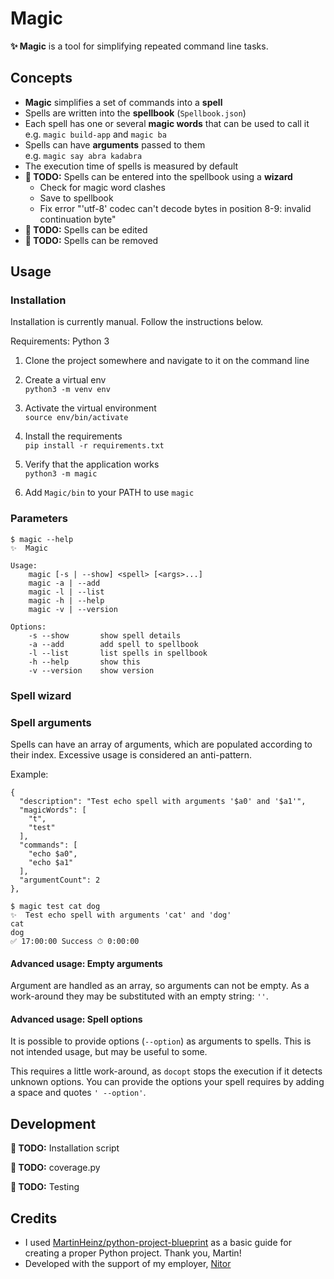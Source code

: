 # Magic

**✨ Magic** is a tool for simplifying repeated command line tasks.

## Concepts

* **Magic** simplifies a set of commands into a **spell**
* Spells are written into the **spellbook** (`Spellbook.json`)
* Each spell has one or several **magic words** that can be used to call it  
  e.g. `magic build-app` and `magic ba`
* Spells can have **arguments** passed to them  
  e.g. `magic say abra kadabra`
* The execution time of spells is measured by default
* **📝 TODO:** Spells can be entered into the spellbook using a **wizard**
    * Check for magic word clashes
    * Save to spellbook
    * Fix error "'utf-8' codec can't decode bytes in position 8-9: invalid continuation byte"
* **📝 TODO:** Spells can be edited
* **📝 TODO:** Spells can be removed

## Usage

### Installation

Installation is currently manual. Follow the instructions below.

Requirements: Python 3

1. Clone the project somewhere and navigate to it on the command line
2. Create a virtual env  
        `python3 -m venv env`

3. Activate the virtual environment  
        `source env/bin/activate`

4. Install the requirements  
        `pip install -r requirements.txt`

5. Verify that the application works  
        `python3 -m magic`
6. Add `Magic/bin` to your PATH to use `magic`

### Parameters

```
$ magic --help
✨  Magic

Usage:
    magic [-s | --show] <spell> [<args>...]
    magic -a | --add
    magic -l | --list
    magic -h | --help
    magic -v | --version

Options:
    -s --show       show spell details
    -a --add        add spell to spellbook
    -l --list       list spells in spellbook
    -h --help       show this
    -v --version    show version
```

### Spell wizard

### Spell arguments

Spells can have an array of arguments, which are populated according to their index. Excessive usage is considered an anti-pattern.

Example:

```
{
  "description": "Test echo spell with arguments '$a0' and '$a1'",
  "magicWords": [
    "t",
    "test"
  ],
  "commands": [
    "echo $a0",
    "echo $a1"
  ],
  "argumentCount": 2
},
```

```
$ magic test cat dog
✨  Test echo spell with arguments 'cat' and 'dog'
cat
dog
✅ 17:00:00 Success ⏱ 0:00:00
```

#### Advanced usage: Empty arguments

Argument are handled as an array, so arguments can not be empty. As a work-around they may be substituted with an empty string: `''`.

#### Advanced usage: Spell options

It is possible to provide options (`--option`) as arguments to spells. This is not intended usage, but may be useful to some.

This requires a little work-around, as `docopt` stops the execution if it detects unknown options. You can provide the options your spell requires by adding a space and quotes `' --option'`.

## Development

**📝 TODO:** Installation script

**📝 TODO:** coverage.py

**📝 TODO:** Testing

## Credits

* I used [MartinHeinz/python-project-blueprint](https://github.com/MartinHeinz/python-project-blueprint) as a basic guide for creating a proper Python project. Thank you, Martin!
* Developed with the support of my employer, [Nitor](https://nitor.com/)
